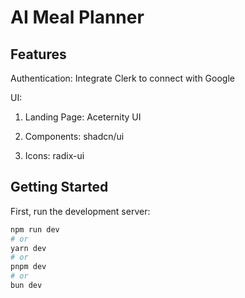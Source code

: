 <h1>AI Meal Planner</h1>

<h2>Features</h2>

Authentication: Integrate Clerk to connect with Google

UI:

1. Landing Page: Aceternity UI

1. Components: shadcn/ui

1. Icons: radix-ui


## Getting Started

First, run the development server:

```bash
npm run dev
# or
yarn dev
# or
pnpm dev
# or
bun dev
```
